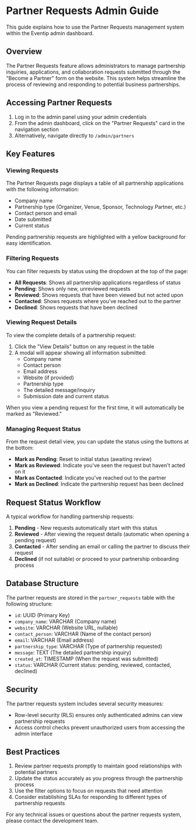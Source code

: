 # Partner Requests Admin Guide

This guide explains how to use the Partner Requests management system within the Eventip admin dashboard.

## Overview

The Partner Requests feature allows administrators to manage partnership inquiries, applications, and collaboration requests submitted through the "Become a Partner" form on the website. This system helps streamline the process of reviewing and responding to potential business partnerships.

## Accessing Partner Requests

1. Log in to the admin panel using your admin credentials
2. From the admin dashboard, click on the "Partner Requests" card in the navigation section
3. Alternatively, navigate directly to `/admin/partners`

## Key Features

### Viewing Requests

The Partner Requests page displays a table of all partnership applications with the following information:
- Company name
- Partnership type (Organizer, Venue, Sponsor, Technology Partner, etc.)
- Contact person and email
- Date submitted 
- Current status

Pending partnership requests are highlighted with a yellow background for easy identification.

### Filtering Requests

You can filter requests by status using the dropdown at the top of the page:
- **All Requests**: Shows all partnership applications regardless of status
- **Pending**: Shows only new, unreviewed requests
- **Reviewed**: Shows requests that have been viewed but not acted upon
- **Contacted**: Shows requests where you've reached out to the partner
- **Declined**: Shows requests that have been declined

### Viewing Request Details

To view the complete details of a partnership request:
1. Click the "View Details" button on any request in the table
2. A modal will appear showing all information submitted:
   - Company name
   - Contact person
   - Email address
   - Website (if provided)
   - Partnership type
   - The detailed message/inquiry
   - Submission date and current status

When you view a pending request for the first time, it will automatically be marked as "Reviewed."

### Managing Request Status

From the request detail view, you can update the status using the buttons at the bottom:
- **Mark as Pending**: Reset to initial status (awaiting review)
- **Mark as Reviewed**: Indicate you've seen the request but haven't acted on it
- **Mark as Contacted**: Indicate you've reached out to the partner
- **Mark as Declined**: Indicate the partnership request has been declined

## Request Status Workflow

A typical workflow for handling partnership requests:

1. **Pending** - New requests automatically start with this status
2. **Reviewed** - After viewing the request details (automatic when opening a pending request)
3. **Contacted** - After sending an email or calling the partner to discuss their request
4. **Declined** (if not suitable) or proceed to your partnership onboarding process

## Database Structure

The partner requests are stored in the `partner_requests` table with the following structure:

- `id`: UUID (Primary Key)
- `company_name`: VARCHAR (Company name)
- `website`: VARCHAR (Website URL, nullable)
- `contact_person`: VARCHAR (Name of the contact person)
- `email`: VARCHAR (Email address)
- `partnership_type`: VARCHAR (Type of partnership requested)
- `message`: TEXT (The detailed partnership inquiry)
- `created_at`: TIMESTAMP (When the request was submitted)
- `status`: VARCHAR (Current status: pending, reviewed, contacted, declined)

## Security

The partner requests system includes several security measures:
- Row-level security (RLS) ensures only authenticated admins can view partnership requests
- Access control checks prevent unauthorized users from accessing the admin interface

## Best Practices

1. Review partner requests promptly to maintain good relationships with potential partners
2. Update the status accurately as you progress through the partnership process
3. Use the filter options to focus on requests that need attention
4. Consider establishing SLAs for responding to different types of partnership requests

For any technical issues or questions about the partner requests system, please contact the development team. 